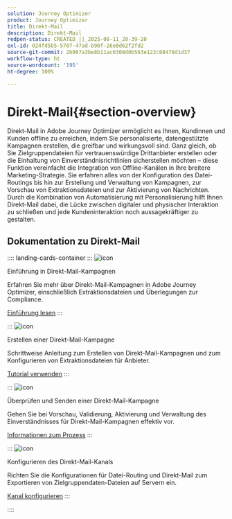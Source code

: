 ```yaml
---
solution: Journey Optimizer
product: Journey Optimizer
title: Direkt-Mail
description: Direkt-Mail
redpen-status: CREATED_||_2025-08-11_20-39-20
exl-id: 024fd5b5-5707-47ad-b90f-26e0d62f2fd2
source-git-commit: 2b907a3be8b11ac6308d0b563e122c88478d1d37
workflow-type: ht
source-wordcount: '195'
ht-degree: 100%

---
```


# Direkt-Mail{#section-overview}

Direkt-Mail in Adobe Journey Optimizer ermöglicht es Ihnen, Kundinnen und Kunden offline zu erreichen, indem Sie personalisierte, datengestützte Kampagnen erstellen, die greifbar und wirkungsvoll sind. Ganz gleich, ob Sie Zielgruppendateien für vertrauenswürdige Drittanbieter erstellen oder die Einhaltung von Einverständnisrichtlinien sicherstellen möchten – diese Funktion vereinfacht die Integration von Offline-Kanälen in Ihre breitere Marketing-Strategie. Sie erfahren alles von der Konfiguration des Datei-Routings bis hin zur Erstellung und Verwaltung von Kampagnen, zur Vorschau von Extraktionsdateien und zur Aktivierung von Nachrichten. Durch die Kombination von Automatisierung mit Personalisierung hilft Ihnen Direkt-Mail dabei, die Lücke zwischen digitaler und physischer Interaktion zu schließen und jede Kundeninteraktion noch aussagekräftiger zu gestalten.

## Dokumentation zu Direkt-Mail

:::: landing-cards-container
:::
![icon](https://cdn.experienceleague.adobe.com/icons/book.svg)

Einführung in Direkt-Mail-Kampagnen

Erfahren Sie mehr über Direkt-Mail-Kampagnen in Adobe Journey Optimizer, einschließlich Extraktionsdateien und Überlegungen zur Compliance.

[Einführung lesen](../using/direct-mail/get-started-direct-mail.md)
:::

:::
![icon](https://cdn.experienceleague.adobe.com/icons/circle-play.svg)

Erstellen einer Direkt-Mail-Kampagne

Schrittweise Anleitung zum Erstellen von Direkt-Mail-Kampagnen und zum Konfigurieren von Extraktionsdateien für Anbieter.

[Tutorial verwenden](../using/direct-mail/create-direct-mail.md)
:::

:::
![icon](https://cdn.experienceleague.adobe.com/icons/list-check.svg)

Überprüfen und Senden einer Direkt-Mail-Kampagne

Gehen Sie bei Vorschau, Validierung, Aktivierung und Verwaltung des Einverständnisses für Direkt-Mail-Kampagnen effektiv vor.

[Informationen zum Prozess](../using/direct-mail/test-send-direct-mail.md)
:::

:::
![icon](https://cdn.experienceleague.adobe.com/icons/gear.svg)

Konfigurieren des Direkt-Mail-Kanals

Richten Sie die Konfigurationen für Datei-Routing und Direkt-Mail zum Exportieren von Zielgruppendaten-Dateien auf Servern ein.

[Kanal konfigurieren](../using/direct-mail/direct-mail-configuration.md)
:::

::::
